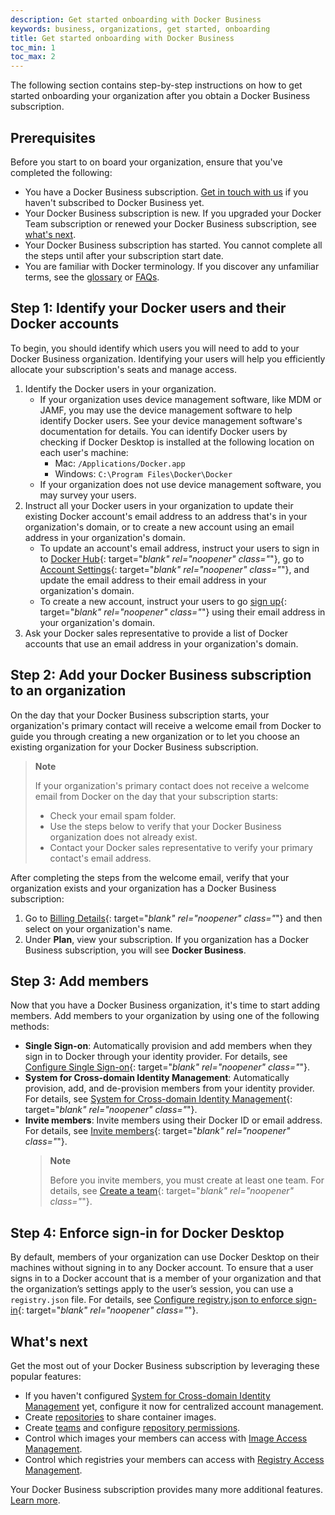 ```yaml
---
description: Get started onboarding with Docker Business
keywords: business, organizations, get started, onboarding
title: Get started onboarding with Docker Business
toc_min: 1
toc_max: 2
---
```


The following section contains step-by-step instructions on how to get started onboarding your organization after you obtain a Docker Business subscription.

## Prerequisites

Before you start to on board your organization, ensure that you've completed the following:
- You have a Docker Business subscription. [Get in touch with us](https://www.docker.com/pricing/contact-sales/) if you haven't subscribed to Docker Business yet.
- Your Docker Business subscription is new. If you upgraded your Docker Team subscription or renewed your Docker Business subscription, see [what's next](#whats-next).
- Your Docker Business subscription has started. You cannot complete all the steps until after your subscription start date.
-  You are familiar with Docker terminology. If you discover any unfamiliar terms, see the [glossary](/glossary/#docker) or [FAQs](../docker-hub/onboarding-faqs.md).

## Step 1: Identify your Docker users and their Docker accounts

To begin, you should identify which users you will need to add to your Docker Business organization. Identifying your users will help you efficiently allocate your subscription's seats and manage access.

1. Identify the Docker users in your organization.
   - If your organization uses device management software, like MDM or JAMF, you may use the device management software to help identify Docker users. See your device management software's documentation for details. You can identify Docker users by checking if Docker Desktop is installed at the following location on each user's machine:
      - Mac: `/Applications/Docker.app`
      - Windows: `C:\Program Files\Docker\Docker`
   - If your organization does not use device management software, you may survey your users.
2. Instruct all your Docker users in your organization to update their existing Docker account's email address to an address that's in your organization's domain, or to create a new account using an email address in your organization's domain.
   - To update an account's email address, instruct your users to sign in to [Docker Hub](https://hub.docker.com){: target="_blank" rel="noopener" class="_"}, go to [Account Settings](https://hub.docker.com/settings/general){: target="_blank" rel="noopener" class="_"}, and update the email address to their email address in your organization's domain.
   - To create a new account, instruct your users to go [sign up](https://hub.docker.com/signup){: target="_blank" rel="noopener" class="_"} using their email address in your organization's domain.
3. Ask your Docker sales representative to provide a list of Docker accounts that use an email address in your organization's domain.

## Step 2: Add your Docker Business subscription to an organization

On the day that your Docker Business subscription starts, your organization's primary contact will receive a welcome email from Docker to guide you through creating a new organization or to let you choose an existing organization for your Docker Business subscription.

> **Note**
>
> If your organization's primary contact does not receive a welcome email from Docker on the day that your subscription starts:
>   - Check your email spam folder.
>   - Use the steps below to verify that your Docker Business organization does not already exist.
>   - Contact your Docker sales representative to verify your primary contact's email address.

After completing the steps from the welcome email, verify that your organization exists and your organization has a Docker Business subscription:

1. Go to [Billing Details](https://hub.docker.com/billing){: target="_blank" rel="noopener" class="_"} and then select on your organization's name.
2. Under **Plan**, view your subscription. If you organization has a Docker Business subscription, you will see **Docker Business**.

## Step 3: Add members

Now that you have a Docker Business organization, it's time to start adding members. Add members to your organization by using one of the following methods:

   * **Single Sign-on**: Automatically provision and add members when they sign in to Docker through your identity provider. For details, see [Configure Single Sign-on](../single-sign-on/index.md){: target="_blank" rel="noopener" class="_"}.
   * **System for Cross-domain Identity Management**: Automatically provision, add, and de-provision members from your identity provider. For details, see [System for Cross-domain Identity Management](../docker-hub/scim.md/){: target="_blank" rel="noopener" class="_"}.
   * **Invite members**: Invite members using their Docker ID or email address. For details, see [Invite members](../docker-hub/members.md/#invite-members){: target="_blank" rel="noopener" class="_"}.
      > **Note**
      >
      > Before you invite members, you must create at least one team. For details, see [Create a team](../docker-hub/orgs.md/#create-a-team){: target="_blank" rel="noopener" class="_"}.


## Step 4: Enforce sign-in for Docker Desktop

By default, members of your organization can use Docker Desktop on their machines without signing in to any Docker account. To ensure that a user signs in to a Docker account that is a member of your organization and that the
organization’s settings apply to the user’s session, you can use a `registry.json` file. For details, see [Configure registry.json to enforce sign-in](../docker-hub/configure-sign-in.md){: target="_blank" rel="noopener" class="_"}.

## What's next

Get the most out of your Docker Business subscription by leveraging these popular features:

- If you haven't configured [System for Cross-domain Identity Management](../docker-hub/scim.md/) yet, configure it now for centralized account management.
- Create [repositories](../docker-hub/repos/index.md#creating-repositories) to share container images.
- Create [teams](../docker-hub/orgs.md/#create-a-team) and configure [repository permissions](../docker-hub/orgs.md/#configure-repository-permissions).
- Control which images your members can access with [Image Access Management](../docker-hub/image-access-management.md/).
- Control which registries your members can access with [Registry Access Management](../docker-hub/registry-access-management.md/).

Your Docker Business subscription provides many more additional features. [Learn more](../subscription/index.md).
